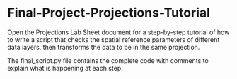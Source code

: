# Final-Project-Projections-Tutorial

Open the Projections Lab Sheet document for a step-by-step tutorial of how to write a script that checks the spatial reference parameters of different data layers, then transforms the data to be in the same projection.

The final_script.py file contains the complete code with comments to explain what is happening at each step.
